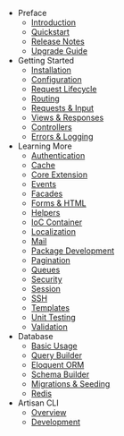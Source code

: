 - Preface
    - [Introduction](/docs/4.1/introduction)
    - [Quickstart](/docs/4.1/quick)
    - [Release Notes](/docs/4.1/releases)
    - [Upgrade Guide](/docs/4.1/upgrade)
- Getting Started
    - [Installation](/docs/4.1/installation)
    - [Configuration](/docs/4.1/configuration)
    - [Request Lifecycle](/docs/4.1/lifecycle)
    - [Routing](/docs/4.1/routing)
    - [Requests & Input](/docs/4.1/requests)
    - [Views & Responses](/docs/4.1/responses)
    - [Controllers](/docs/4.1/controllers)
    - [Errors & Logging](/docs/4.1/errors)
- Learning More
    - [Authentication](/docs/4.1/security)
    - [Cache](/docs/4.1/cache)
    - [Core Extension](/docs/4.1/extending)
    - [Events](/docs/4.1/events)
    - [Facades](/docs/4.1/facades)
    - [Forms & HTML](/docs/4.1/html)
    - [Helpers](/docs/4.1/helpers)
    - [IoC Container](/docs/4.1/ioc)
    - [Localization](/docs/4.1/localization)
    - [Mail](/docs/4.1/mail)
    - [Package Development](/docs/4.1/packages)
    - [Pagination](/docs/4.1/pagination)
    - [Queues](/docs/4.1/queues)
    - [Security](/docs/4.1/security)
    - [Session](/docs/4.1/session)
    - [SSH](/docs/4.1/ssh)
    - [Templates](/docs/4.1/templates)
    - [Unit Testing](/docs/4.1/testing)
    - [Validation](/docs/4.1/validation)
- Database
    - [Basic Usage](/docs/4.1/database)
    - [Query Builder](/docs/4.1/queries)
    - [Eloquent ORM](/docs/4.1/eloquent)
    - [Schema Builder](/docs/4.1/schema)
    - [Migrations & Seeding](/docs/4.1/migrations)
    - [Redis](/docs/4.1/redis)
- Artisan CLI
    - [Overview](/docs/4.1/artisan)
    - [Development](/docs/4.1/commands)
